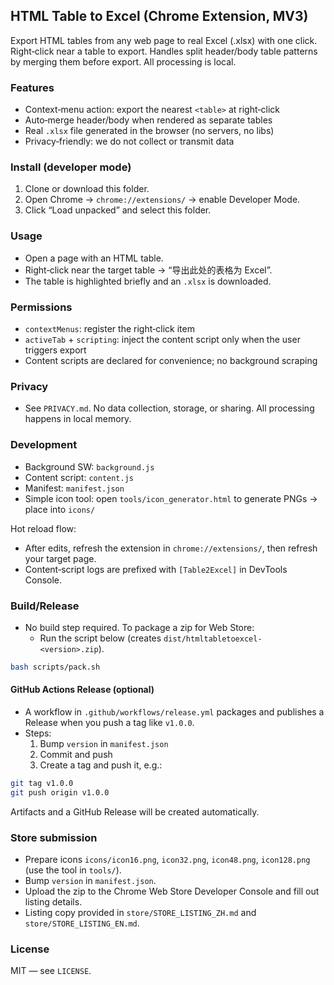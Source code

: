 ## HTML Table to Excel (Chrome Extension, MV3)

Export HTML tables from any web page to real Excel (.xlsx) with one click. Right‑click near a table to export. Handles split header/body table patterns by merging them before export. All processing is local.

### Features
- Context‑menu action: export the nearest `<table>` at right‑click
- Auto‑merge header/body when rendered as separate tables
- Real `.xlsx` file generated in the browser (no servers, no libs)
- Privacy‑friendly: we do not collect or transmit data

### Install (developer mode)
1. Clone or download this folder.
2. Open Chrome → `chrome://extensions/` → enable Developer Mode.
3. Click “Load unpacked” and select this folder.

### Usage
- Open a page with an HTML table.
- Right‑click near the target table → “导出此处的表格为 Excel”.
- The table is highlighted briefly and an `.xlsx` is downloaded.

### Permissions
- `contextMenus`: register the right‑click item
- `activeTab` + `scripting`: inject the content script only when the user triggers export
- Content scripts are declared for convenience; no background scraping

### Privacy
- See `PRIVACY.md`. No data collection, storage, or sharing. All processing happens in local memory.

### Development
- Background SW: `background.js`
- Content script: `content.js`
- Manifest: `manifest.json`
- Simple icon tool: open `tools/icon_generator.html` to generate PNGs → place into `icons/`

Hot reload flow:
- After edits, refresh the extension in `chrome://extensions/`, then refresh your target page.
- Content‑script logs are prefixed with `[Table2Excel]` in DevTools Console.

### Build/Release
- No build step required. To package a zip for Web Store:
  - Run the script below (creates `dist/htmltabletoexcel-<version>.zip`).

```bash
bash scripts/pack.sh
```

#### GitHub Actions Release (optional)
- A workflow in `.github/workflows/release.yml` packages and publishes a Release when you push a tag like `v1.0.0`.
- Steps:
  1) Bump `version` in `manifest.json`
  2) Commit and push
  3) Create a tag and push it, e.g.:

```bash
git tag v1.0.0
git push origin v1.0.0
```

Artifacts and a GitHub Release will be created automatically.

### Store submission
- Prepare icons `icons/icon16.png`, `icon32.png`, `icon48.png`, `icon128.png` (use the tool in `tools/`).
- Bump `version` in `manifest.json`.
- Upload the zip to the Chrome Web Store Developer Console and fill out listing details.
- Listing copy provided in `store/STORE_LISTING_ZH.md` and `store/STORE_LISTING_EN.md`.

### License
MIT — see `LICENSE`.

